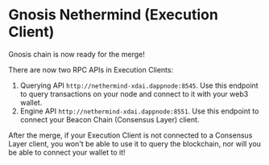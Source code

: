 # Gnosis Nethermind (Execution Client)

Gnosis chain is now ready for the merge!

There are now two RPC APIs in Execution Clients:

1. Querying API `http://nethermind-xdai.dappnode:8545`. Use this endpoint to query transactions on your node and connect to it with your web3 wallet.
2. Engine API `http://nethermind-xdai.dappnode:8551`. Use this endpoint to connect your Beacon Chain (Consensus Layer) client.

After the merge, if your Execution Client is not connected to a Consensus Layer client, you won't be able to use it to query the blockchain, nor will you be able to connect your wallet to it!
